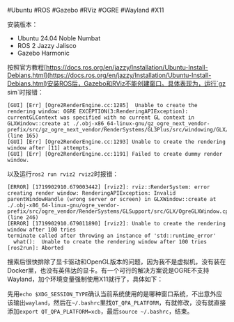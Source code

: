 #Ubuntu #ROS #Gazebo #RViz #OGRE #Wayland #X11

安装版本：
- Ubuntu 24.04 Noble Numbat
- ROS 2 Jazzy Jalisco
- Gazebo Harmonic

按照官方教程[https://docs.ros.org/en/jazzy/Installation/Ubuntu-Install-Debians.html](https://docs.ros.org/en/jazzy/Installation/Ubuntu-Install-Debians.html)安装ROS后，Gazebo和RViz不能创建窗口。具体表现为，运行`gz sim`时报错：
```
[GUI] [Err] [Ogre2RenderEngine.cc:1285]  Unable to create the rendering window: OGRE EXCEPTION(3:RenderingAPIException): currentGLContext was specified with no current GL context in GLXWindow::create at ./.obj-x86_64-linux-gnu/gz_ogre_next_vendor-prefix/src/gz_ogre_next_vendor/RenderSystems/GL3Plus/src/windowing/GLX/OgreGLXWindow.cpp (line 165)
[GUI] [Err] [Ogre2RenderEngine.cc:1293] Unable to create the rendering window after [11] attempts.
[GUI] [Err] [Ogre2RenderEngine.cc:1191] Failed to create dummy render window.
```

以及运行`ros2 run rviz2 rviz2`时报错：
```
[ERROR] [1719902910.679003442] [rviz2]: rviz::RenderSystem: error creating render window: RenderingAPIException: Invalid parentWindowHandle (wrong server or screen) in GLXWindow::create at ./.obj-x86_64-linux-gnu/ogre_vendor-prefix/src/ogre_vendor/RenderSystems/GLSupport/src/GLX/OgreGLXWindow.cpp (line 246)
[ERROR] [1719902910.679011890] [rviz2]: Unable to create the rendering window after 100 tries
terminate called after throwing an instance of 'std::runtime_error'
  what():  Unable to create the rendering window after 100 tries
[ros2run]: Aborted
```

搜索后很快排除了显卡驱动和OpenGL版本的问题，因为我不是虚拟机，没有装在Docker里，也没有英伟达的显卡。有一个可行的解决方案说是OGRE不支持Wayland，加个环境变量强制使用X11就行了，具体如下：

先用`echo $XDG_SESSION_TYPE`确认当前系统使用的是哪种窗口系统，不出意外应该输出`wayland`，然后在`~/.bashrc`里找`QT_QPA_PLATFORM`，有就修改，没有就直接添加`export QT_QPA_PLATFORM=xcb`，最后`source ~/.bashrc`，结束。
